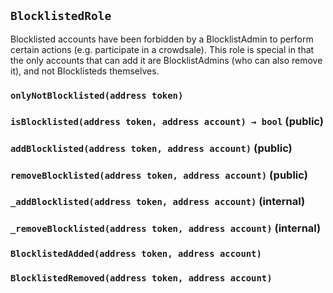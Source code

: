 ## `BlocklistedRole`



Blocklisted accounts have been forbidden by a BlocklistAdmin to perform certain actions (e.g. participate in a
crowdsale). This role is special in that the only accounts that can add it are BlocklistAdmins (who can also remove
it), and not Blocklisteds themselves.

### `onlyNotBlocklisted(address token)`






### `isBlocklisted(address token, address account) → bool` (public)





### `addBlocklisted(address token, address account)` (public)





### `removeBlocklisted(address token, address account)` (public)





### `_addBlocklisted(address token, address account)` (internal)





### `_removeBlocklisted(address token, address account)` (internal)






### `BlocklistedAdded(address token, address account)`





### `BlocklistedRemoved(address token, address account)`







